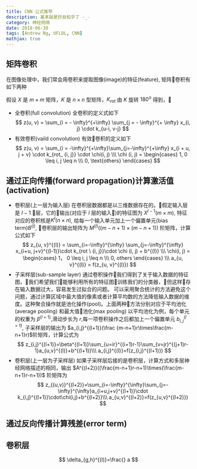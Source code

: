 ```yaml
---
title: CNN 公式推导
description: 基本就是抄自知乎了 -_-
category: 神经网络
date: 2018-06-30
tags: [Andrew Ng, UFLDL, CNN]
mathjax: true
---
```


## 矩阵卷积

在图像处理中，我们常会用卷积来提取图像(image)的特征(feature), 矩阵卷积有如下两种

假设 $X$ 是 $m \times m$ 矩阵，$K$ 是 $n \times n$ 型矩阵，$K_{rot}$ 由 $K$ 旋转 $180^o$ 得到，

- 全卷积(full convolution)
    全卷积的定义式如下
    $$
    z(u, v) = \sum_{i = - \infty}^{+\infty} \sum_{j = - \infty}^{+ \infty} x_{i, j} \cdot k_{u-i, v-j}
    $$
- 有效卷积(vaild convolution)
    有效卷积的定义如下
    $$
    z(u, v) = \sum_{i = -\infty}^{+\infty}\sum_{j=-\infty}^{+\infty} x_{i + u, j + v} \cdot k_{rot_ {i, j}} \cdot \chi(i, j) \\\
    \chi (i, j) =
    \begin{cases}
    1, 0 \leq i, j \leq n \\\
    0,  \text{others}
    \end{cases}
    $$

## 通过正向传播(forward propagation)计算激活值(activation)

- 卷积层(上一层为输入层)
    在卷积层数据都是以三维数据存在的。假定输入层是 $l - 1$ 层，它的输出(对应于 $l$ 层的输入)的特征图为 $X^{l-1}(m \times m)$, 特征对应的卷积核是$K^l (n \times n)$, 给每一个输入单元加上一个偏置单元(bias term)$B^{(l)}$, 卷积层的输出矩阵为 $M^{(l)}((m - n + 1) \times (m - n + 1))$ 阶矩阵，计算公式如下
    $$
    z_{u, v}^{(l)} = \sum_{i=-\infty}^{\infty} \sum_{j=-\infty}^{\infty} x_{i+u, j+v}^{(l-1)}\cdot k_{rot \ {i, j}}\cdot \chi (i, j) + b^{(l)} \\\
    \chi(i, j) =
    \begin{cases}
    1， 0 \leq i, j \leq n \\\
    0, others
    \end{cases} \\\
    a_{u, v}^{(l)} = f(z_{u, v}^{(l)})
    $$
- 子采样层(sub-sample layer)
    通过卷积操作我们得到了关于输入数据的特征图，我们希望我们能够利用所有的特征图训练我们的分类器，但这样存在输入数据过大，容易发生过拟合的问题。
    可以采用聚合统计的方法避免这个问题，通过计算区域中最大值的像素或者计算平均数的方法降低输入数据的维度。这种聚合操作就是池化操作(pool)。上面两种方法分别对应于平均池化(average pooling) 和最大值池化(max pooling)
    以平均池化为例，每个单元的权重为 $\beta^{(l+1)}$,滑动步长为 $r$,每一项卷积操作之后都加上一个偏置单元 $b_{i,j}^{(l+1)}$, 子采样层的输出为 $a_{i,j}^{(l+1)}(\frac {m-n+1}r\times\frac{m-n+1}r)$阶矩阵，计算公式为
    $$
    z_{i,j}^{(l+1)}=\beta^{(l+1)}\sum_{u=ir}^{(i+1)r-1}\sum_{v=jr}^{(j+1)r-1}a_{u,v}^{(l)}+b^{(l+1)}\\\
    a_{i,j}^{(l)}=f(z_{i,j}^{(l+1)})
    $$
- 卷积层(上一层为子采样层)
    如果子采样层后接的是卷积层，计算方式和多层神经网络描述的相同，输出 $A^{(l+2)}((\frac{m-n+1}r-n+1)\times(\frac{m-n+1}r-n+1))$ 阶矩阵为
    $$
    z_{(u,v)}^{(l+2)}=\sum_{i=-\infty}^{\infty}\sum_{j=-\infty}^{\infty}a_{i+u,j+v}^{(l+1)}\cdot k_{i,j}^{(l+1)}\cdot\chi(i,j)+b^{(l+2)}\\\
    a_{u,v}^{(l+2)}=f(z_{u,v}^{(l+2)})
    $$

## 通过反向传播计算残差(error term)

## 卷积层

$$
\delta_{g,h}^{(l)}=\frac{} a
$$